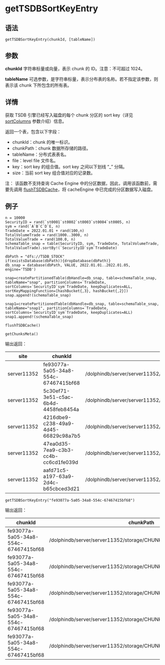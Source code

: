 # getTSDBSortKeyEntry

## 语法

`getTSDBSortKeyEntry(chunkId, [tableName])`

## 参数

**chunkId** 字符串标量或向量，表示 chunk 的 ID。注意：不可超过 1024。

**tableName** 可选参数，是字符串标量，表示分布表的名称。若不指定该参数，则表示该 chunk 下所包含的所有表。

## 详情

获取 TSDB 引擎已经写入磁盘的每个 chunk 分区的 sort key（详见 [sortColumns](../c/createPartitionedTable.md) 参数介绍）信息。

返回一个表，包含以下字段：

* chunkId：chunk 的唯一标识。
* chunkPath：chunk 数据所存储的路径。
* tableName：分布式表表名。
* file：level file 文件名。
* key：sort key 的组合值。sort key 之间以下划线 “\_” 分隔。
* size：当前 sort key 组合值对应的记录数。

注： 该函数不支持查询 Cache Engine 中的分区数据，因此，调用该函数前，需要先调用 [flushTSDBCache](../f/flushTSDBCache.md)，将
cacheEngine 中已完成的分区数据写入磁盘。

## 例子

```
n = 10000
SecurityID = rand(`st0001`st0002`st0003`st0004`st0005, n)
sym = rand(`A`B`C`D`E, n)
TradeDate = 2022.01.01 + rand(100,n)
TotalVolumeTrade = rand(1000..3000, n)
TotalValueTrade = rand(100.0, n)
schemaTable_snap = table(SecurityID, sym, TradeDate, TotalVolumeTrade, TotalValueTrade).sortBy!(`SecurityID`sym`TradeDate)

dbPath = "dfs://TSDB_STOCK"
if(existsDatabase(dbPath)){dropDatabase(dbPath)}
db_snap = database(dbPath, VALUE, 2022.01.01..2022.01.05, engine='TSDB')

snap=createPartitionedTable(dbHandle=db_snap, table=schemaTable_snap, tableName="snap", partitionColumns=`TradeDate, sortColumns=`SecurityID`sym`TradeDate, keepDuplicates=ALL, sortKeyMappingFunction=[hashBucket{,3}, hashBucket{,2}])
snap.append!(schemaTable_snap)

snap1=createPartitionedTable(dbHandle=db_snap, table=schemaTable_snap, tableName="snap1", partitionColumns=`TradeDate, sortColumns=`SecurityID`sym`TradeDate, keepDuplicates=ALL)
snap1.append!(schemaTable_snap)

flushTSDBCache()

getChunksMeta()
```

输出返回：

| site | chunkId | path | dfsPath | type | flag | size | version | state | versionList | resolved |
| --- | --- | --- | --- | --- | --- | --- | --- | --- | --- | --- |
| server11352 | fe93077a-5a05-34a8-554c-67467415bf68 | /dolphindb/server/server11352/storage/CHUNKS/TSDB\_STOCK/20220410/yv | /TSDB\_STOCK/20220410/yv | 1 | 0 | 0 | 1 | 0 | cid : 2134,snap1=>2134:89; # | false |
| server11352 | 5c30ef71-3e51-c5ac-6b4d-4458feb8454a | /dolphindb/server/server11352/storage/CHUNKS/TSDB\_STOCK/20220407/yv | /TSDB\_STOCK/20220407/yv | 1 | 0 | 0 | 1 | 0 | cid : 2134,snap1=>2134:95; # | false |
| server11352 | 4216dbe9-c238-49a9-4d45-66829c98a7b5 | /dolphindb/server/server11352/storage/CHUNKS/TSDB\_STOCK/20220406/yv | /TSDB\_STOCK/20220406/yv | 1 | 0 | 0 | 1 | 0 | cid : 2134,snap1=>2134:92; # | false |
| server11352 | 47ea0d35-7ea9-c3b3-cc4b-cc6cd1fe039d | /dolphindb/server/server11352/storage/CHUNKS/TSDB\_STOCK/20220401/yv | /TSDB\_STOCK/20220401/yv | 1 | 0 | 0 | 1 | 0 | cid : 2134,snap1=>2134:100; # | false |
| server11352 | aafd71c5-a197-63a9-2d4c-b65cbced3d21 | /dolphindb/server/server11352/storage/CHUNKS/TSDB\_STOCK/20220330/yv | /TSDB\_STOCK/20220330/yv | 1 | 0 | 0 | 1 | 0 | cid : 2134,snap1=>2134:97; # | false |

```
getTSDBSortKeyEntry("fe93077a-5a05-34a8-554c-67467415bf68")
```

输出返回：

| chunkId | chunkPath | tableName | file | key | size |
| --- | --- | --- | --- | --- | --- |
| fe93077a-5a05-34a8-554c-67467415bf68 | /dolphindb/server/server11352/storage/CHUNKS/TSDB\_STOCK/20220410/yv | snap1 | 0\_00000058 | st0001\_A | 2 |
| fe93077a-5a05-34a8-554c-67467415bf68 | /dolphindb/server/server11352/storage/CHUNKS/TSDB\_STOCK/20220410/yv | snap1 | 0\_00000058 | st0001\_B | 3 |
| fe93077a-5a05-34a8-554c-67467415bf68 | /dolphindb/server/server11352/storage/CHUNKS/TSDB\_STOCK/20220410/yv | snap1 | 0\_00000058 | st0001\_C | 2 |
| fe93077a-5a05-34a8-554c-67467415bf68 | /dolphindb/server/server11352/storage/CHUNKS/TSDB\_STOCK/20220410/yv | snap1 | 0\_00000058 | st0001\_D | 6 |
| fe93077a-5a05-34a8-554c-67467415bf68 | /dolphindb/server/server11352/storage/CHUNKS/TSDB\_STOCK/20220410/yv | snap1 | 0\_00000058 | st0002\_A | 4 |


